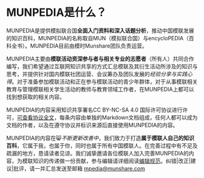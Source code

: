 # MUNPEDIA是什么？
MUNPEDIA是提供模拟联合国**全面入门资料和深入话题分析**，推动中国模联发展的知识百科，MUNPEDIA的名称取自MUN（模拟联合国）与encycloPEDIA（百科全书）。MUNPEDIA目前由模时Munshare团队负责运营。

MUNPEDIA主要由**模联活动资深参与者与相关专业的志愿者**（所有人）共同合作编写，我们希望通过互联网知识共享的方式汇总模联及其衍生活动所涉及的知识与思考，并提供针对国内模联社团运营、会议筹办及团队发展的*经验分享与实践心得*。对于准备参加模联活动和正在参与模联活动的青少年群体，对于从事模联相关教育与管理模联相关学生活动的教师与教育领域工作者，在MUNPEDIA上都可以找到想获取的相关内容。

MUNPEDIA的内容采用知识共享署名CC BY-NC-SA 4.0 国际许可协议进行许可，[可查看协议全文](https://creativecommons.org/licenses/by/4.0/])，每条内容由单独的Markdown文档组成，任何人都可以成为文档的作者，以及在遵守协议并标识来源后直接使用MUNPEDIA的内容。

MUNPEDIA的内容在😸*不断更新改善中*，我们致力于打造**属于模联人自己的知识百科**，它属于我，也属于你，同时也属于所有中国模联人。在完善过程中有不足及疏漏的地方，恳请读者见谅。我们诚挚邀请各位模联人加入完善MUNPEDIA的内容，为模联知识的传递做一份贡献，参与编辑请详细阅读[编辑规范](/topic_intro_munpedia/1Edit.html)。纠错|改正|建议|批评，请一并汇总发送至邮箱 mpedia@munshare.com

